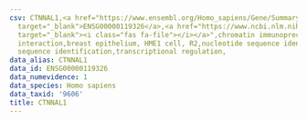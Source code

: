 ```yaml
---
csv: CTNNAL1,<a href="https://www.ensembl.org/Homo_sapiens/Gene/Summary?db=core;g=ENSG00000119326"
  target="_blank">ENSG00000119326</a>,<a href="https://www.ncbi.nlm.nih.gov/pubmed/22863008"
  target="_blank"><i class="fas fa-file"></i></a>",chromatin immunoprecipitation assay,direct
  interaction,breast epithelium, HME1 cell, R2,nucleotide sequence identification,nucleotide
  sequence identification,transcriptional regulation,
data_alias: CTNNAL1
data_id: ENSG00000119326
data_numevidence: 1
data_species: Homo sapiens
data_taxid: '9606'
title: CTNNAL1
---
```


